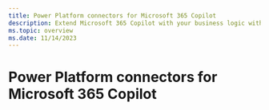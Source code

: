 ```yaml
---
title: Power Platform connectors for Microsoft 365 Copilot
description: Extend Microsoft 365 Copilot with your business logic with Power Platform connectors
ms.topic: overview
ms.date: 11/14/2023
---
```


# Power Platform connectors for Microsoft 365 Copilot
